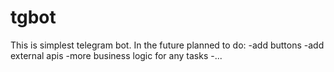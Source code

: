 # tgbot
This is simplest telegram bot.
In the future planned to do:
-add buttons
-add external apis
-more business logic for any tasks
-...